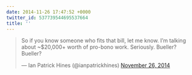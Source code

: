 ```yaml
---
date: 2014-11-26 17:47:52 +0000
twitter_id: 537739544695537664
title: ''
---
```


<blockquote class="twitter-tweet"><p lang="en" dir="ltr">So if you know someone who fits that bill, let me know. I’m talking about ~$20,000+ worth of pro-bono work. Seriously. Bueller? Bueller?</p>&mdash; Ian Patrick Hines (@ianpatrickhines) <a href="https://twitter.com/ianpatrickhines/status/537706798032363520?ref_src=twsrc%5Etfw">November 26, 2014</a></blockquote>
<script async src="https://platform.twitter.com/widgets.js" charset="utf-8"></script>
